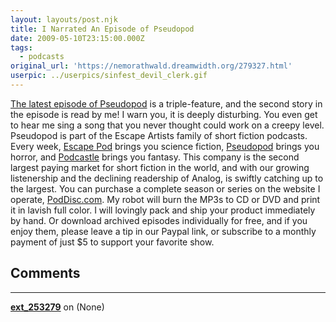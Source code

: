```yaml
---
layout: layouts/post.njk
title: I Narrated An Episode of Pseudopod
date: 2009-05-10T23:15:00.000Z
tags: 
  - podcasts
original_url: 'https://nemorathwald.dreamwidth.org/279327.html'
userpic: ../userpics/sinfest_devil_clerk.gif
---
```

[The latest episode of Pseudopod](http://pseudopod.org/2009/05/08/pseudopod-141-flash-on-the-borderlands-i/) is a triple-feature, and the second story in the episode is read by me! I warn you, it is deeply disturbing. You even get to hear me sing a song that you never thought could work on a creepy level. Pseudopod is part of the Escape Artists family of short fiction podcasts. Every week, [Escape Pod](http://escapepod.org/) brings you science fiction, [Pseudopod](http://pseudopod.org/) brings you horror, and [Podcastle](http://podcastle.org/) brings you fantasy. This company is the second largest paying market for short fiction in the world, and with our growing listenership and the declining readership of Analog, is swiftly catching up to the largest. You can purchase a complete season or series on the website I operate, [PodDisc.com](http://poddisc.com/). My robot will burn the MP3s to CD or DVD and print it in lavish full color. I will lovingly pack and ship your product immediately by hand. Or download archived episodes individually for free, and if you enjoy them, please leave a tip in our Paypal link, or subscribe to a monthly payment of just $5 to support your favorite show.

## Comments

---

**[ext_253279](https://www.dreamwidth.org/users/ext_253279)** on (None)

